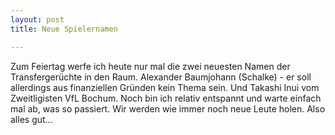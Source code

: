 ```yaml
---
layout: post
title: Neue Spielernamen

---
```


Zum Feiertag werfe ich heute nur mal die zwei neuesten Namen der Transfergerüchte in den Raum. Alexander Baumjohann (Schalke) - er soll allerdings aus finanziellen Gründen kein Thema sein. Und Takashi Inui vom Zweitligisten VfL Bochum. Noch bin ich relativ entspannt und warte einfach mal ab, was so passiert. Wir werden wie immer noch neue Leute holen. Also alles gut...


